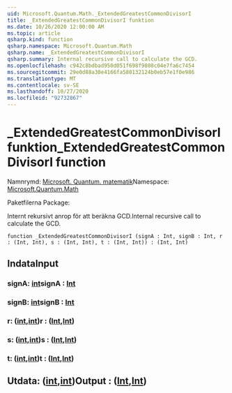 ```yaml
---
uid: Microsoft.Quantum.Math._ExtendedGreatestCommonDivisorI
title: _ExtendedGreatestCommonDivisorI funktion
ms.date: 10/26/2020 12:00:00 AM
ms.topic: article
qsharp.kind: function
qsharp.namespace: Microsoft.Quantum.Math
qsharp.name: _ExtendedGreatestCommonDivisorI
qsharp.summary: Internal recursive call to calculate the GCD.
ms.openlocfilehash: c942c8bdbad950d051f698f9808c04e7fa6c7454
ms.sourcegitcommit: 29e0d88a30e4166fa580132124b0eb57e1f0e986
ms.translationtype: MT
ms.contentlocale: sv-SE
ms.lasthandoff: 10/27/2020
ms.locfileid: "92732867"
---
```

# <a name="_extendedgreatestcommondivisori-function"></a><span data-ttu-id="3711d-102">_ExtendedGreatestCommonDivisorI funktion</span><span class="sxs-lookup"><span data-stu-id="3711d-102">_ExtendedGreatestCommonDivisorI function</span></span>

<span data-ttu-id="3711d-103">Namnrymd: [Microsoft. Quantum. matematik](xref:Microsoft.Quantum.Math)</span><span class="sxs-lookup"><span data-stu-id="3711d-103">Namespace: [Microsoft.Quantum.Math](xref:Microsoft.Quantum.Math)</span></span>

<span data-ttu-id="3711d-104">Paketfilerna [](https://nuget.org/packages/)</span><span class="sxs-lookup"><span data-stu-id="3711d-104">Package: [](https://nuget.org/packages/)</span></span>


<span data-ttu-id="3711d-105">Internt rekursivt anrop för att beräkna GCD.</span><span class="sxs-lookup"><span data-stu-id="3711d-105">Internal recursive call to calculate the GCD.</span></span>

```qsharp
function _ExtendedGreatestCommonDivisorI (signA : Int, signB : Int, r : (Int, Int), s : (Int, Int), t : (Int, Int)) : (Int, Int)
```


## <a name="input"></a><span data-ttu-id="3711d-106">Indata</span><span class="sxs-lookup"><span data-stu-id="3711d-106">Input</span></span>

### <a name="signa--int"></a><span data-ttu-id="3711d-107">signA: [int](xref:microsoft.quantum.lang-ref.int)</span><span class="sxs-lookup"><span data-stu-id="3711d-107">signA : [Int](xref:microsoft.quantum.lang-ref.int)</span></span>




### <a name="signb--int"></a><span data-ttu-id="3711d-108">signB: [int](xref:microsoft.quantum.lang-ref.int)</span><span class="sxs-lookup"><span data-stu-id="3711d-108">signB : [Int](xref:microsoft.quantum.lang-ref.int)</span></span>




### <a name="r--intint"></a><span data-ttu-id="3711d-109">r: ([int](xref:microsoft.quantum.lang-ref.int),[int](xref:microsoft.quantum.lang-ref.int))</span><span class="sxs-lookup"><span data-stu-id="3711d-109">r : ([Int](xref:microsoft.quantum.lang-ref.int),[Int](xref:microsoft.quantum.lang-ref.int))</span></span>




### <a name="s--intint"></a><span data-ttu-id="3711d-110">s: ([int](xref:microsoft.quantum.lang-ref.int),[int](xref:microsoft.quantum.lang-ref.int))</span><span class="sxs-lookup"><span data-stu-id="3711d-110">s : ([Int](xref:microsoft.quantum.lang-ref.int),[Int](xref:microsoft.quantum.lang-ref.int))</span></span>




### <a name="t--intint"></a><span data-ttu-id="3711d-111">t: ([int](xref:microsoft.quantum.lang-ref.int),[int](xref:microsoft.quantum.lang-ref.int))</span><span class="sxs-lookup"><span data-stu-id="3711d-111">t : ([Int](xref:microsoft.quantum.lang-ref.int),[Int](xref:microsoft.quantum.lang-ref.int))</span></span>





## <a name="output--intint"></a><span data-ttu-id="3711d-112">Utdata: ([int](xref:microsoft.quantum.lang-ref.int),[int](xref:microsoft.quantum.lang-ref.int))</span><span class="sxs-lookup"><span data-stu-id="3711d-112">Output : ([Int](xref:microsoft.quantum.lang-ref.int),[Int](xref:microsoft.quantum.lang-ref.int))</span></span>

